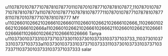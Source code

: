 u110787010787710787810787701107870107877107878107877_1107870107877107878107877a110787010787710787810787771107870107877107878107877811078701078771078781078777 MY
u110266010266210266610266601102660102662102666102666_1102660102662102666102666a110266010266210266610266621102660102662102666102666611026601026621026661026666 Tanya
u110373010373310373710373301103730103733103737103733_1103730103733103737103733a110373010373310373710373331103730103733103737103733711037301037331037371037333 salar
